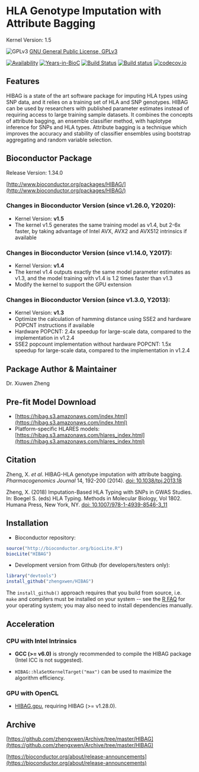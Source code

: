 HLA Genotype Imputation with Attribute Bagging
======

Kernel Version: 1.5

![GPLv3](http://www.gnu.org/graphics/gplv3-88x31.png)
[GNU General Public License, GPLv3](http://www.gnu.org/copyleft/gpl.html)

[![Availability](http://www.bioconductor.org/shields/availability/release/HIBAG.svg)](http://www.bioconductor.org/packages/release/bioc/html/HIBAG.html)
[![Years-in-BioC](http://www.bioconductor.org/shields/years-in-bioc/HIBAG.svg)](http://www.bioconductor.org/packages/release/bioc/html/HIBAG.html)
[![Build Status](https://travis-ci.org/zhengxwen/HIBAG.png)](https://travis-ci.org/zhengxwen/HIBAG)
[![Build status](https://ci.appveyor.com/api/projects/status/v650qe8ap4bojxuf?svg=true)](https://ci.appveyor.com/project/zhengxwen/hibag)
[![codecov.io](https://codecov.io/github/zhengxwen/HIBAG/coverage.svg?branch=master)](https://codecov.io/github/zhengxwen/HIBAG?branch=master)


## Features

HIBAG is a state of the art software package for imputing HLA types using SNP data, and it relies on a training set of HLA and SNP genotypes. HIBAG can be used by researchers with published parameter estimates instead of requiring access to large training sample datasets. It combines the concepts of attribute bagging, an ensemble classifier method, with haplotype inference for SNPs and HLA types. Attribute bagging is a technique which improves the accuracy and stability of classifier ensembles using bootstrap aggregating and random variable selection.


## Bioconductor Package

Release Version: 1.34.0

[http://www.bioconductor.org/packages/HIBAG/](http://www.bioconductor.org/packages/HIBAG/)


### Changes in Bioconductor Version (since v1.26.0, Y2020):

* Kernel Version: **v1.5**
* The kernel v1.5 generates the same training model as v1.4, but 2-6x faster, by taking advantage of Intel AVX, AVX2 and AVX512 intrinsics if available


### Changes in Bioconductor Version (since v1.14.0, Y2017):

* Kernel Version: **v1.4**
* The kernel v1.4 outputs exactly the same model parameter estimates as v1.3, and the model training with v1.4 is 1.2 times faster than v1.3
* Modify the kernel to support the GPU extension


### Changes in Bioconductor Version (since v1.3.0, Y2013):

* Kernel Version: **v1.3**
* Optimize the calculation of hamming distance using SSE2 and hardware POPCNT instructions if available
* Hardware POPCNT: 2.4x speedup for large-scale data, compared to the implementation in v1.2.4
* SSE2 popcount implementation without hardware POPCNT: 1.5x speedup for large-scale data, compared to the implementation in v1.2.4


## Package Author & Maintainer

Dr. Xiuwen Zheng


## Pre-fit Model Download

* [https://hibag.s3.amazonaws.com/index.html](https://hibag.s3.amazonaws.com/index.html)
* Platform-specific HLARES models: [https://hibag.s3.amazonaws.com/hlares_index.html](https://hibag.s3.amazonaws.com/hlares_index.html)


## Citation

Zheng, X. *et al*. HIBAG-HLA genotype imputation with attribute bagging. *Pharmacogenomics Journal* 14, 192-200 (2014).
[doi: 10.1038/tpj.2013.18](http://dx.doi.org/10.1038/tpj.2013.18)

Zheng, X. (2018) Imputation-Based HLA Typing with SNPs in GWAS Studies. In: Boegel S. (eds) HLA Typing. Methods in Molecular Biology, Vol 1802. Humana Press, New York, NY. [doi: 10.1007/978-1-4939-8546-3_11](https://doi.org/10.1007/978-1-4939-8546-3_11)


## Installation

* Bioconductor repository:
```R
source("http://bioconductor.org/biocLite.R")
biocLite("HIBAG")
```

* Development version from Github (for developers/testers only):
```R
library("devtools")
install_github("zhengxwen/HIBAG")
```
The `install_github()` approach requires that you build from source, i.e. `make` and compilers must be installed on your system -- see the [R FAQ](https://cran.r-project.org/faqs.html) for your operating system; you may also need to install dependencies manually.


## Acceleration

### CPU with Intel Intrinsics

* **GCC (>= v6.0)** is strongly recommended to compile the HIBAG package (Intel ICC is not suggested).

* `HIBAG::hlaSetKernelTarget("max")` can be used to maximize the algorithm efficiency.


### GPU with OpenCL

* [HIBAG.gpu](https://github.com/zhengxwen/HIBAG.gpu), requiring HIBAG (>= v1.28.0).


## Archive

[https://github.com/zhengxwen/Archive/tree/master/HIBAG](https://github.com/zhengxwen/Archive/tree/master/HIBAG)

[https://bioconductor.org/about/release-announcements](https://bioconductor.org/about/release-announcements)
